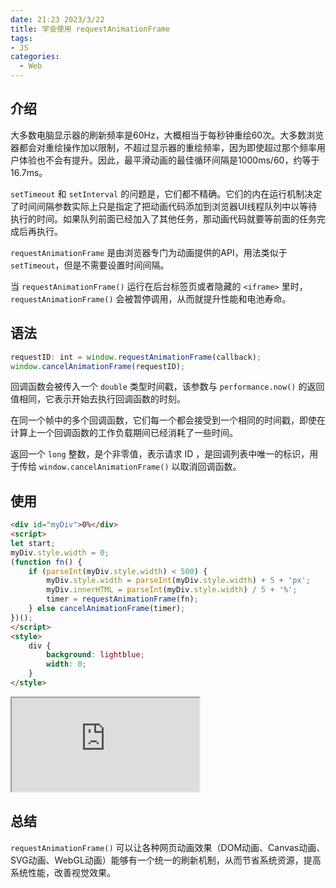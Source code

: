 ```yaml
---
date: 21:23 2023/3/22
title: 学会使用 requestAnimationFrame
tags:
- JS
categories:  - Web
---
```

## 介绍
大多数电脑显示器的刷新频率是60Hz，大概相当于每秒钟重绘60次。大多数浏览器都会对重绘操作加以限制，不超过显示器的重绘频率，因为即使超过那个频率用户体验也不会有提升。因此，最平滑动画的最佳循环间隔是1000ms/60，约等于16.7ms。

`setTimeout` 和 `setInterval` 的问题是，它们都不精确。它们的内在运行机制决定了时间间隔参数实际上只是指定了把动画代码添加到浏览器UI线程队列中以等待执行的时间。如果队列前面已经加入了其他任务，那动画代码就要等前面的任务完成后再执行。

`requestAnimationFrame` 是由浏览器专门为动画提供的API，用法类似于 `setTimeout`，但是不需要设置时间间隔。

当 `requestAnimationFrame()` 运行在后台标签页或者隐藏的 `<iframe>` 里时，`requestAnimationFrame()` 会被暂停调用，从而就提升性能和电池寿命。

## 语法
```js
requestID: int = window.requestAnimationFrame(callback);
window.cancelAnimationFrame(requestID);
```
回调函数会被传入一个 `double` 类型时间戳，该参数与 `performance.now()` 的返回值相同，它表示开始去执行回调函数的时刻。

在同一个帧中的多个回调函数，它们每一个都会接受到一个相同的时间戳，即使在计算上一个回调函数的工作负载期间已经消耗了一些时间。

返回一个 `long` 整数，是个非零值，表示请求 ID ，是回调列表中唯一的标识，用于传给 `window.cancelAnimationFrame()` 以取消回调函数。

## 使用
```html
<div id="myDiv">0%</div>
<script>
let start;
myDiv.style.width = 0;
(function fn() {
    if (parseInt(myDiv.style.width) < 500) {
        myDiv.style.width = parseInt(myDiv.style.width) + 5 + 'px';
        myDiv.innerHTML = parseInt(myDiv.style.width) / 5 + '%';
        timer = requestAnimationFrame(fn);
    } else cancelAnimationFrame(timer);
})();
</script>
<style>
    div {
        background: lightblue;
        width: 0;
    }
</style>
```
<iframe src="https://code.juejin.cn/pen/7127173816790286349"></iframe>

## 总结
`requestAnimationFrame()` 可以让各种网页动画效果（DOM动画、Canvas动画、SVG动画、WebGL动画）能够有一个统一的刷新机制，从而节省系统资源，提高系统性能，改善视觉效果。
